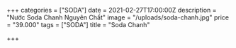 +++
categories = ["SODA"]
date = 2021-02-27T17:00:00Z
description = "Nước Soda Chanh Nguyên Chất"
image = "/uploads/soda-chanh.jpg"
price = "39.000"
tags = ["SODA"]
title = "Soda Chanh"

+++
